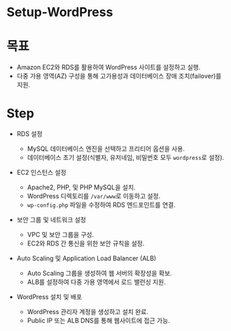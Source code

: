 # Setup-WordPress

# 목표
* Amazon EC2와 RDS를 활용하여 WordPress 사이트를 설정하고 실행.
* 다중 가용 영역(AZ) 구성을 통해 고가용성과 데이터베이스 장애 조치(failover)를 지원.

# Step

* RDS 설정
  - MySQL 데이터베이스 엔진을 선택하고 프리티어 옵션을 사용.
  - 데이터베이스 초기 설정(식별자, 유저네임, 비밀번호 모두 `wordpress`로 설정).

* EC2 인스턴스 설정
  - Apache2, PHP, 및 PHP MySQL을 설치.
  - WordPress 디렉토리를 `/var/www`로 이동하고 설정.
  - `wp-config.php` 파일을 수정하여 RDS 엔드포인트를 연결.

* 보안 그룹 및 네트워크 설정
  - VPC 및 보안 그룹을 구성.
  - EC2와 RDS 간 통신을 위한 보안 규칙을 설정.

* Auto Scaling 및 Application Load Balancer (ALB)
  - Auto Scaling 그룹을 생성하여 웹 서버의 확장성을 확보.
  - ALB를 설정하여 다중 가용 영역에서 로드 밸런싱 지원.

* WordPress 설치 및 배포
  - WordPress 관리자 계정을 생성하고 설치 완료.
  - Public IP 또는 ALB DNS를 통해 웹사이트에 접근 가능.

 
  
